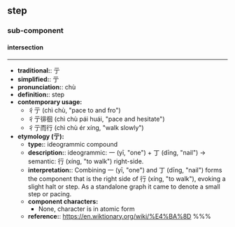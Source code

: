 ## step
### sub-component
#### intersection
---
- **traditional:**: 亍
- **simplified:**: 亍
- **pronunciation:**: chù
- **definition:**: step
- **contemporary usage:**
  - 彳亍 (chì chù, "pace to and fro")
  - 彳亍徘徊 (chì chù pái huái, "pace and hesitate")
  - 彳亍而行 (chì chù ér xíng, "walk slowly")
- **etymology (亍):**
  - **type:**: ideogrammic compound
  - **description:**: ideogrammic: 一 (yī, "one") + 丁 (dīng, "nail") → semantic: 行 (xíng, "to walk") right-side.
  - **interpretation:**: Combining 一 (yī, "one") and 丁 (dīng, "nail") forms the component that is the right side of 行 (xíng, "to walk"), evoking a slight halt or step. As a standalone graph it came to denote a small step or pacing.
  - **component characters:**
    - None, character is in atomic form
  - **reference:**: https://en.wiktionary.org/wiki/%E4%BA%8D
%%%